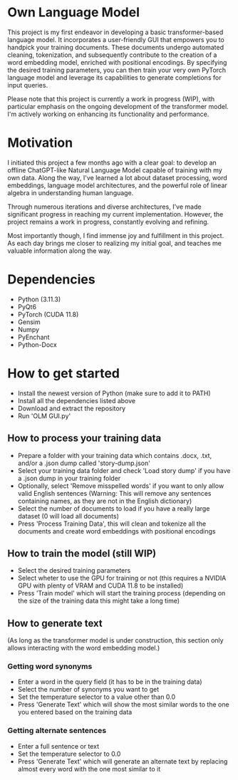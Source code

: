 # Own Language Model
This project is my first endeavor in developing a basic transformer-based language model. It incorporates a user-friendly GUI that empowers you to handpick your training documents. These documents undergo automated cleaning, tokenization, and subsequently contribute to the creation of a word embedding model, enriched with positional encodings. By specifying the desired training parameters, you can then train your very own PyTorch language model and leverage its capabilities to generate completions for input queries.

Please note that this project is currently a work in progress (WIP), with particular emphasis on the ongoing development of the transformer model. I'm actively working on enhancing its functionality and performance.

# Motivation
I initiated this project a few months ago with a clear goal: to develop an offline ChatGPT-like Natural Language Model capable of training with my own data. Along the way, I've learned a lot about dataset processing, word embeddings, language model architectures, and the powerful role of linear algebra in understanding human language.

Through numerous iterations and diverse architectures, I've made significant progress in reaching my current implementation. However, the project remains a work in progress, constantly evolving and refining.

Most importantly though, I find immense joy and fulfillment in this project. As each day brings me closer to realizing my initial goal, and teaches me valuable information along the way.

# Dependencies
- Python (3.11.3)
- PyQt6
- PyTorch (CUDA 11.8)
- Gensim
- Numpy
- PyEnchant
- Python-Docx

# How to get started
- Install the newest version of Python (make sure to add it to PATH)
- Install all the dependencies listed above
- Download and extract the repository
- Run 'OLM GUI.py'

## How to process your training data
- Prepare a folder with your training data which contains .docx, .txt, and/or a .json dump called 'story-dump.json'
- Select your training data folder and check 'Load story dump' if you have a .json dump in your training folder
- Optionally, select 'Remove misspelled words' if you want to only allow valid English sentences (Warning: This will remove any sentences containing names, as they are not in the English dictionary)
- Select the number of documents to load if you have a really large dataset (0 will load all documents)
- Press 'Process Training Data', this will clean and tokenize all the documents and create word embeddings with positional encodings

## How to train the model (still WIP)
- Select the desired training parameters
- Select wheter to use the GPU for training or not (this requires a NVIDIA GPU with plenty of VRAM and CUDA 11.8 to be installed)
- Press 'Train model' which will start the training process (depending on the size of the training data this might take a long time)

## How to generate text
(As long as the transformer model is under construction, this section only allows interacting with the word embedding model.)

### Getting word synonyms
- Enter a word in the query field (it has to be in the training data)
- Select the number of synonyms you want to get
- Set the temperature selector to a value other than 0.0
- Press 'Generate Text' which will show the most similar words to the one you entered based on the training data
### Getting alternate sentences
- Enter a full sentence or text
- Set the temperature selector to 0.0
- Press 'Generate Text' which will generate an alternate text by replacing almost every word with the one most similar to it
